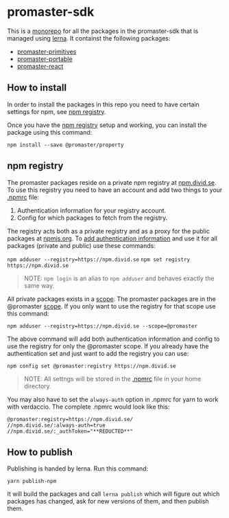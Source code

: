 # promaster-sdk

This is a [monorepo](https://medium.com/@maoberlehner/monorepos-in-the-wild-33c6eb246cb9) for all the packages in the promaster-sdk that is managed using [lerna](https://lernajs.io/). It containst the following packages:

* [promaster-primitives](packages/promaster-primitives/README.md)
* [promaster-portable](packages/promaster-portable/README.md)
* [promaster-react](packages/promaster-react/README.md)

## How to install

In order to install the packages in this repo you need to have certain settings for npm, see [npm registry](#npm-registry).

Once you have the [npm registry](#npm-registry) setup and working, you can install the package using this command:

`npm install --save @promaster/property`

## npm registry

The promaster packages reside on a private npm registry at [npm.divid.se](https://npm.divid.se). To use this registry you need to have an account and add two things to your [.npmrc](https://docs.npmjs.com/files/npmrc) file:

1. Authentication information for your registry account.
2. Config for which packages to fetch from the registry.

The registry acts both as a private registry and as a proxy for the public packages at [npmjs.org](http://npmjs.org). To [add authentication information](https://docs.npmjs.com/cli/adduser) and use it for all packages (private and public) use these commands:

`npm adduser --registry=https://npm.divid.se`
`npm set registry https://npm.divid.se`

> NOTE: `npm login` is an alias to `npm adduser` and behaves exactly the same way.

All private packages exists in a [scope](https://docs.npmjs.com/misc/scope). The promaster packages are in the @promaster [scope](https://docs.npmjs.com/getting-started/scoped-packages). If you only want to use the registry for that scope use this command:

`npm adduser --registry=https://npm.divid.se --scope=@promaster`

The above command will add both authentication information and config to use the registry for only the @promaster scope. If you already have the authentication set and just want to add the registry you can use:

`npm config set @promaster:registry https://npm.divid.se`

> NOTE: All settngs will be stored in the [.npmrc](https://docs.npmjs.com/files/npmrc) file in your home directory.

You may also have to set the `always-auth` option in .npmrc for yarn to work with verdaccio. The complete .npmrc would look like this:

```
@promaster:registry=https://npm.divid.se/
//npm.divid.se/:always-auth=true
//npm.divid.se/:_authToken="**REDUCTED**"
```

## How to publish

Publishing is handed by lerna. Run this command:

```
yarn publish-npm
```

It will build the packages and call `lerna publish` which will figure out which packages has changed, ask for new versions of them, and then publish them.
